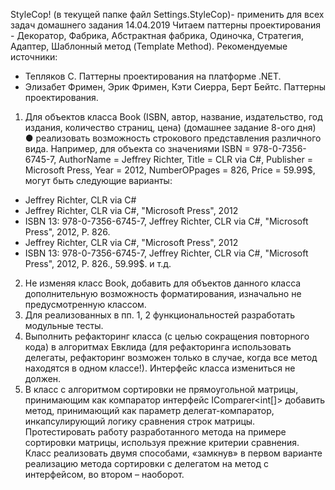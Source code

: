 StyleCop! (в текущей папке файл Settings.StyleCop)- применить
для всех задач домашнего задания
14.04.2019
Читаем паттерны проектирования - Декоратор, Фабрика, Абстрактная фабрика,
Одиночка, Стратегия, Адаптер, Шаблонный метод (Template Method).
Рекомендуемые источники:
- Тепляков С. Паттерны проектирования на платформе .NET.
- Элизабет Фримен, Эрик Фримен, Кэти Сиерра, Берт Бейтс. Паттерны
проектирования.
1. Для объектов класса Book (ISBN, автор, название, издательство, год издания,
количество страниц, цена) (домашнее задание 8-ого дня)
● реализовать возможность строкового представления различного вида.
Например, для объекта со значениями ISBN = 978-0-7356-6745-7, AuthorName
= Jeffrey Richter, Title = CLR via C#, Publisher = Microsoft Press, Year = 2012,
NumberOPpages = 826, Price = 59.99$, могут быть следующие варианты:
- Jeffrey Richter, CLR via C#
- Jeffrey Richter, CLR via C#, &quot;Microsoft Press&quot;, 2012
- ISBN 13: 978-0-7356-6745-7, Jeffrey Richter, CLR via C#, &quot;Microsoft Press&quot;,
2012, P. 826.
- Jeffrey Richter, CLR via C#, &quot;Microsoft Press&quot;, 2012
- ISBN 13: 978-0-7356-6745-7, Jeffrey Richter, CLR via C#, &quot;Microsoft Press&quot;,
2012, P. 826., 59.99$.
и т.д.

2. Не изменяя класс Book, добавить для объектов данного класса дополнительную
возможность форматирования, изначально не предусмотренную классом.
3. Для реализованных в пп. 1, 2 функциональностей разработать модульные тесты.
4. Выполнить рефакторинг класса (с целью сокращения повторного кода) в алгоритмах
Евклида (для рефакторинга использовать делегаты, рефакторинг возможен только в
случае, когда все метод находятся в одном классе!). Интерфейс класса измениться не
должен.
5. В класс с алгоритмом сортировки не прямоугольной матрицы, принимающим как
компаратор интерфейс IComparer&lt;int[]&gt; добавить метод, принимающий как параметр
делегат-компаратор, инкапсулирующий логику сравнения строк матрицы.
Протестировать работу разработанного метода на примере сортировки матрицы,
используя прежние критерии сравнения. Класс реализовать двумя способами,
«замкнув» в первом варианте реализацию метода сортировки с делегатом на метод с
интерфейсом, во втором – наоборот.
